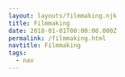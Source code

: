 ```yaml
---
layout: layouts/filmmaking.njk
title: Filmmaking
date: 2018-01-01T00:00:00.000Z
permalink: /filmmaking.html
navtitle: Filmmaking
tags:
  - nav
---
```

